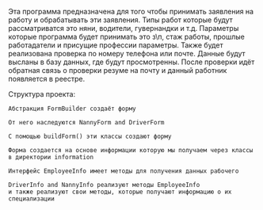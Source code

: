 Эта программа предназначена для того чтобы принимать заявления на работу и обрабатывать эти заявления. 
Типы работ которые будут рассматриватся это няни, водители, гувернандки и т.д. 
Параметры которые программа будет принимать это з\п, стаж работы, прошлые работадатели и присущие профессии параметры.
Также будет реализована проверка по номеру телефона или почте.
Данные будут высланы в базу данных, где будут просмотренны.
После проверки идёт обратная связь о проверки резуме на почту и данный работник появляется в реестре.


Структура проекта:

    Абстракция FormBuilder создаёт форму
    
    От него наследуются NannyForm and DriverForm
    
    С помощью buildForm() эти классы создают форму
    
    Форма создается на основе информации которую мы получаем через классы в директории information
    
    Интерфейс EmployeeInfo имеет методы для получения данных рабочего
    
    DriverInfo and NannyInfo реализуют методы EmployeeInfo 
    и также реализуют свои методы, которые получают информацию о их специализации
    
    